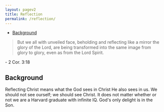 ```yaml
---
layout: pagev2
title: Reflection
permalink: /reflection/
---
```

- [Background](#background)

> But we all with unveiled face, beholding and reflecting like a mirror the glory of the Lord, are being transformed into the same image from glory to glory, even as from the Lord Spirit.

\- 2 Cor. 3:18

## Background

Reflecting Christ means what the God sees in Christ He also sees in us. We should not see ourself; we should see Christ. It does not matter whether or not we are a Harvard graduate with infinite IQ. God's only delight is in the Son.
